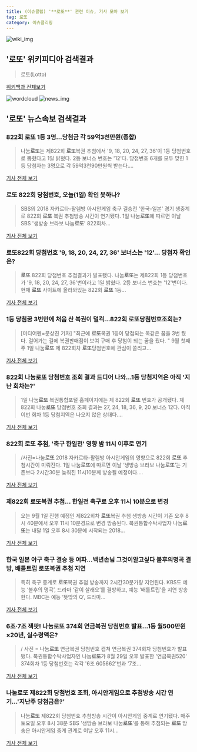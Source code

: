 ```yaml
---
title: (이슈클립) '**로또**' 관련 이슈, 기사 모아 보기
tag: 로또
category: 이슈클리핑
---
```

![wiki_img](https://user-images.githubusercontent.com/42597476/44503234-41136a80-a6d0-11e8-9071-6fc6418eafe4.png)
## **'**로또**'** 위키피디아 검색결과
>로토(Lotto)

<a href="https://ko.wikipedia.org/wiki/로또" target="_blank">위키백과 전체보기</a>

![wordcloud](https://s3.ap-northeast-2.amazonaws.com/lyrics101-wordcloud/2018-09-02-1535816301.png)
![news_img](https://user-images.githubusercontent.com/42597476/44507050-1206f400-a6e4-11e8-8d98-7ffbfebb353f.png)
## **'**로또**'** 뉴스속보 검색결과
### 822회 **로또** 1등 3명…당첨금 각 59억3천만원(종합)

>나눔**로또**는 제822회 **로또**복권 추첨에서 '9, 18, 20, 24, 27, 36'이 1등 당첨번호로 뽑혔다고 1일 밝혔다. 2등 보너스 번호는 '12'다. 당첨번호 6개를 모두 맞힌 1등 당첨자는 3명으로 각 59억3천90만원씩 받는다....

<a href="http://app.yonhapnews.co.kr/YNA/Basic/SNS/r.aspx?c=AKR20180901064451002&did=1195m" target="_blank">기사 전체 보기</a>

### **로또** 822회 당첨번호, 오늘(1일) 확인 못하나?

>SBS의 2018 자카르타-팔렘방 아시안게임 축구 결승전 '한국-일본' 경기 생중계로 822회 **로또** 복권 추첨방송 시간이 연기됐다. 1일 나눔**로또**에 따르면 이날 SBS '생방송 브라보 나눔**로또**' 822회차...

<a href="http://www.hkbs.co.kr/news/articleView.html?idxno=482119" target="_blank">기사 전체 보기</a>

### **로또**822회 당첨번호 '9, 18, 20, 24, 27, 36' 보너스는 '12'… 당첨자 확인은?

>**로또** 822회 당첨번호 추첨결과가 발표됐다.  나눔**로또**는 제822회 1등 당첨번호가 '9, 18, 20, 24, 27, 36'번이라고 1일 밝혔다.   2등 보너스 번호는 '12'번이다.   현재 **로또** 사이트에 올라와있는 822회 **로또** 1등...

<a href="http://www.kyeongin.com/main/view.php?key=20180901002353299" target="_blank">기사 전체 보기</a>

### 1등 당첨꿈 3번만에 처음 산 복권이 덜컥…822회 **로또**당첨번호조회는?

>[미디어펜=문상진 기자] "최근에 **로또**복권 1등이 당첨되는 똑같은 꿈을 3번 꿨다. 걸어가는 길에 복권판매점이 보여 구매 후 당첨이 되는 꿈을 꿨다. " 9월 첫째주 1일 나눔**로또** 제 822회차 **로또**당첨번호에 관심이 쏠리고...

<a href="http://www.mediapen.com/news/view/379784" target="_blank">기사 전체 보기</a>

### 822회 나눔**로또** 당첨번호 조회 결과 드디어 나와…1등 당첨지역은 아직 '지난 회차는?'

>1일 나눔**로또** 복권통합포털 홈페이지에는 제 822회 **로또** 번호가 공개됐다.   제 822회 나눔**로또** 당첨번호 조회 결과는 27, 24, 18, 36, 9, 20 보너스 12다.   아직 이번 회차 1등 당첨지역은 나오지 않은 상태다....

<a href="http://www.topstarnews.net/news/articleView.html?idxno=475065" target="_blank">기사 전체 보기</a>

### 822회 **로또** 추첨, '축구 한일전' 영향 밤 11시 이후로 연기

>/사진=나눔**로또** 2018 자카르타-팔렘방 아시안게임의 영향으로 822회 **로또** 추첨시간이 미뤄진다. 1일 나눔**로또**에 따르면 이날 ‘생방송 브라보 나눔**로또**’는 기존보다 2시간30분 늦춰진 11시10분께 방송될 예정이다....

<a href="http://moneys.mt.co.kr/news/mwView.php?no=2018090119438029252" target="_blank">기사 전체 보기</a>

### 제822회 **로또**복권 추첨… 한일전 축구로 오후 11시 10분으로 변경

>오는 9월 1일 진행 예정인 제822회차 **로또**복권 추첨 생방송 시간이 기존 오후 8시 40분에서 오후 11시 10분경으로 변경 방송된다. 복권통합수탁사업자 나눔**로또**는 내달 1일 오후 8시 30분에 시작되는 2018...

<a href="http://www.kukinews.com/news/article.html?no=581771" target="_blank">기사 전체 보기</a>

### 한국 일본 야구 축구 결승 등 여파...백년손님 그것이알고싶다 불후의명곡 결방, 배틀트립 **로또**복권 추첨 지연

>특히 축구 중계로 **로또**복권 추첨 방송까지 2시간30분가량 지연된다. KBS도 예능 ‘불후의 명곡’, 드라마 ‘같이 살래요’를 결방하고, 예능 ‘배틀트립’을 지연 방송한다. MBC는 예능 ‘뜻밖의 Q’, 드라마...

<a href="http://www.kookje.co.kr/news2011/asp/newsbody.asp?code=0500&key=20180901.99099000058" target="_blank">기사 전체 보기</a>

### 6조·7조 잭팟! 나눔**로또** 374회 연금복권 당첨번호 발표…1등 월500만원×20년, 실수령액은?

>/ 사진 = 나눔**로또** 연금복권 당첨번호 캡쳐 연금복권 374회차 당첨번호가 발표됐다. 복권통합수탁사업자인 나눔**로또**가 8월 29일 오후 발표한 '연금복권520' 374회차 1등 당첨번호는 각각 '6조 605662'번과 '7조...

<a href="http://www.starseoultv.com/news/articleView.html?idxno=505933" target="_blank">기사 전체 보기</a>

### 나눔**로또** 제822회 당첨번호 조회, 아시안게임으로 추첨방송 시간 연기…'지난주 당첨금은?'

>나눔**로또** 제822회 당첨번호 추첨방송 시간이 아시안게임 중계로 연기됐다. 매주 토요일 오후 8시 38분 SBS '생방송 브라보 나눔**로또**'를 통해 추첨되는 **로또** 방송은 아시안게임 중계 관계로 이날 오후 11시...

<a href="http://www.topstarnews.net/news/articleView.html?idxno=475027" target="_blank">기사 전체 보기</a>


